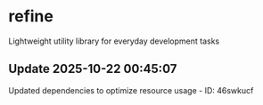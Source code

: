 # refine
Lightweight utility library for everyday development tasks

## Update 2025-10-22 00:45:07
Updated dependencies to optimize resource usage - ID: 46swkucf

